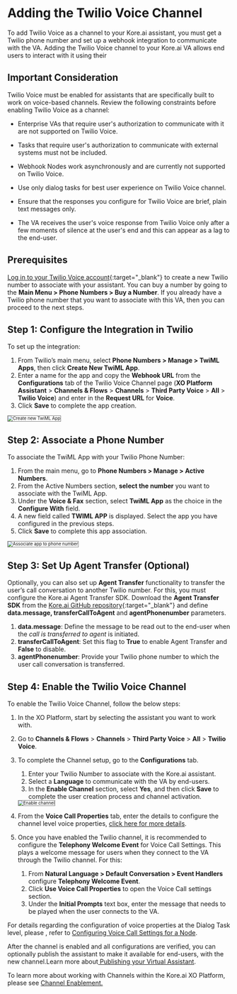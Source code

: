 # Adding the Twilio Voice Channel

To add Twilio Voice as a channel to your Kore.ai assistant, you must get a Twilio phone number and set up a webhook integration to communicate with the VA. Adding the Twilio Voice channel to your Kore.ai VA allows end users to interact with it using their 


## Important Consideration

Twilio Voice must be enabled for assistants that are specifically built to work on voice-based channels. Review the following constraints before enabling Twilio Voice as a channel:
* Enterprise VAs that require user's authorization to communicate with it are not supported on Twilio Voice.

* Tasks that require user's authorization to communicate with external systems must not be included.
* Webhook Nodes work asynchronously and are currently not supported on Twilio Voice.
* Use only dialog tasks for best user experience on Twilio Voice channel.
* Ensure that the responses you configure for Twilio Voice are brief, plain text messages only.
* The VA receives the user's voice response from Twilio Voice only after a few moments of silence at the user's end and this can appear as a lag to the end-user.


## Prerequisites

[Log in to your Twilio Voice account](https://www.twilio.com/){:target="_blank"} to create a new Twilio number to associate with your assistant. You can buy a number by going to the **Main Menu > Phone Numbers > Buy a Number**. If you already have a Twilio phone number that you want to associate with this VA, then you can proceed to the next steps.


## Step 1: Configure the Integration in Twilio

To set up the integration:

1. From Twilio’s main menu, select **Phone Numbers > Manage > TwiML Apps**, then click **Create New TwiML App**.
2. Enter a name for the app and copy the **Webhook URL** from the **Configurations** tab of the Twilio Voice Channel page (**XO Platform Assistant** > **Channels & Flows** > **Channels** > **Third Party Voice** > **All** > **Twilio Voice**) and enter in the **Request URL** for **Voice**.
3. Click **Save** to complete the app creation.  
<img src="../images/twilio-voice-img1.png" alt="Create new TwiML App" title="Create new TwiML App" style="border: 1px solid gray; zoom:70%;">


## Step 2: Associate a Phone Number

To associate the TwiML App with your Twilio Phone Number:

1. From the main menu, go to **Phone Numbers > Manage > Active Numbers**.
2. From the Active Numbers section, **select the number** you want to associate with the TwiML App.
3. Under the **Voice & Fax** section, select **TwiML App** as the choice in the **Configure With** field.
4. A new field called **TWIML APP** is displayed. Select the app you have configured in the previous steps.
5. Click **Save** to complete this app association.  
<img src="../images/twilio-voice-img2.png" alt="Associate app to phone number" title="Associate app to phone number" style="border: 1px solid gray; zoom:70%;">


## Step 3: Set Up Agent Transfer (Optional)

Optionally, you can also set up **Agent Transfer** functionality to transfer the user’s call conversation to another Twilio number. For this, you must configure the Kore.ai Agent Transfer SDK. Download the **Agent Transfer SDK** from the [Kore.ai GitHub repository](https://github.com/Koredotcom/BotKit){:target="_blank"} and define **data.message, transferCallToAgent** and **agentPhonenumber** parameters.

1. **data.message**: Define the message to be read out to the end-user when the _call is transferred to agent_ is initiated.
2. **transferCallToAgent**: Set this flag to **True** to enable Agent Transfer and **False** to disable.
3. **agentPhonenumber**: Provide your Twilio phone number to which the user call conversation is transferred.


## Step 4: Enable the Twilio Voice Channel

To enable the Twilio Voice Channel, follow the below steps:

1. In the XO Platform, start by selecting the assistant you want to work with.

2. Go to **Channels & Flows** > **Channels** > **Third Party Voice** > **All** > **Twilio Voice**.


3. To complete the Channel setup, go to the **Configurations** tab.  

    1.  Enter your Twilio Number to associate with the Kore.ai assistant.
    2. Select a **Language** to communicate with the VA by end-users.
    3. In the **Enable Channel** section, select **Yes**, and then click **Save** to complete the user creation process and channel activation.  
    <img src="../images/twilio-voice-img3.png" alt="Enable channel" title="Enable channel" style="border: 1px solid gray; zoom:70%;">


4. From the **Voice Call Properties** tab, enter the details to configure the channel level voice properties, [click here for more details](../automation/use-cases/dialogs/node-types/voice-call-properties.md#channel-settings).

5. Once you have enabled the Twilio channel, it is recommended to configure the **Telephony Welcome Event** for Voice Call Settings. This plays a welcome message for users when they connect to the VA through the Twilio channel. For this:  

    1. From **Natural Language > Default Conversation > Event Handlers** configure **Telephony Welcome Event**.
    2. Click **Use Voice Call Properties** to open the Voice Call settings section.
    3. Under the **Initial Prompts** text box, enter the message that needs to be played when the user connects to the VA.

For details regarding the configuration of voice properties at the Dialog Task level, please , refer to [Configuring Voice Call Settings for a Node](../../automation/use-cases/dialogs/node-types/voice-call-properties/#dialog-node-settings).

After the channel is enabled and all configurations are verified, you can optionally publish the assistant to make it available for end-users, with the new channel.Learn more about[ Publishing your Virtual Assistant](../deploy/publishing-bot.md).

To learn more about working with Channels within the Kore.ai XO Platform, please see [Channel Enablement.](../channels/adding-channels-to-your-bot.md)


